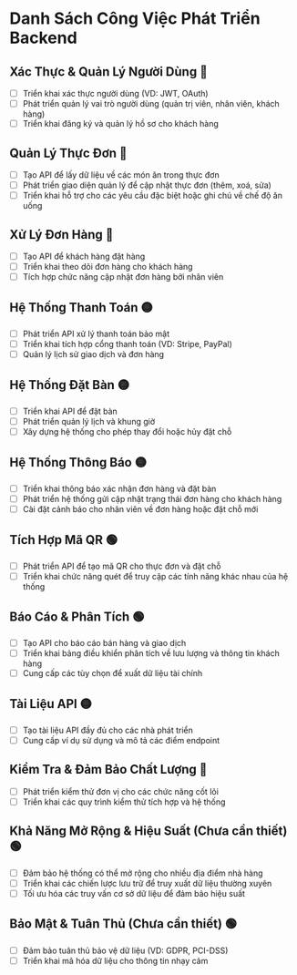 # Danh Sách Công Việc Phát Triển Backend

## Xác Thực & Quản Lý Người Dùng 🔴
- [ ] Triển khai xác thực người dùng (VD: JWT, OAuth)
- [ ] Phát triển quản lý vai trò người dùng (quản trị viên, nhân viên, khách hàng)
- [ ] Triển khai đăng ký và quản lý hồ sơ cho khách hàng

## Quản Lý Thực Đơn 🔴
- [ ] Tạo API để lấy dữ liệu về các món ăn trong thực đơn
- [ ] Phát triển giao diện quản lý để cập nhật thực đơn (thêm, xoá, sửa)
- [ ] Triển khai hỗ trợ cho các yêu cầu đặc biệt hoặc ghi chú về chế độ ăn uống

## Xử Lý Đơn Hàng 🔴
- [ ] Tạo API để khách hàng đặt hàng
- [ ] Triển khai theo dõi đơn hàng cho khách hàng
- [ ] Tích hợp chức năng cập nhật đơn hàng bởi nhân viên

## Hệ Thống Thanh Toán 🟡
- [ ] Phát triển API xử lý thanh toán bảo mật
- [ ] Triển khai tích hợp cổng thanh toán (VD: Stripe, PayPal)
- [ ] Quản lý lịch sử giao dịch và đơn hàng

## Hệ Thống Đặt Bàn 🟡
- [ ] Triển khai API để đặt bàn
- [ ] Phát triển quản lý lịch và khung giờ
- [ ] Xây dựng hệ thống cho phép thay đổi hoặc hủy đặt chỗ

## Hệ Thống Thông Báo 🟡
- [ ] Triển khai thông báo xác nhận đơn hàng và đặt bàn
- [ ] Phát triển hệ thống gửi cập nhật trạng thái đơn hàng cho khách hàng
- [ ] Cài đặt cảnh báo cho nhân viên về đơn hàng hoặc đặt chỗ mới

## Tích Hợp Mã QR 🟢
- [ ] Phát triển API để tạo mã QR cho thực đơn và đặt chỗ
- [ ] Triển khai chức năng quét để truy cập các tính năng khác nhau của hệ thống

## Báo Cáo & Phân Tích 🟢
- [ ] Tạo API cho báo cáo bán hàng và giao dịch
- [ ] Triển khai bảng điều khiển phân tích về lưu lượng và thông tin khách hàng
- [ ] Cung cấp các tùy chọn để xuất dữ liệu tài chính

## Tài Liệu API 🟡
- [ ] Tạo tài liệu API đầy đủ cho các nhà phát triển
- [ ] Cung cấp ví dụ sử dụng và mô tả các điểm endpoint

## Kiểm Tra & Đảm Bảo Chất Lượng 🔴
- [ ] Phát triển kiểm thử đơn vị cho các chức năng cốt lõi
- [ ] Triển khai các quy trình kiểm thử tích hợp và hệ thống

## Khả Năng Mở Rộng & Hiệu Suất (Chưa cần thiết) 🟢
- [ ] Đảm bảo hệ thống có thể mở rộng cho nhiều địa điểm nhà hàng
- [ ] Triển khai các chiến lược lưu trữ để truy xuất dữ liệu thường xuyên
- [ ] Tối ưu hóa các truy vấn cơ sở dữ liệu để đảm bảo hiệu suất

## Bảo Mật & Tuân Thủ (Chưa cần thiết) 🟢
- [ ] Đảm bảo tuân thủ bảo vệ dữ liệu (VD: GDPR, PCI-DSS)
- [ ] Triển khai mã hóa dữ liệu cho thông tin nhạy cảm
